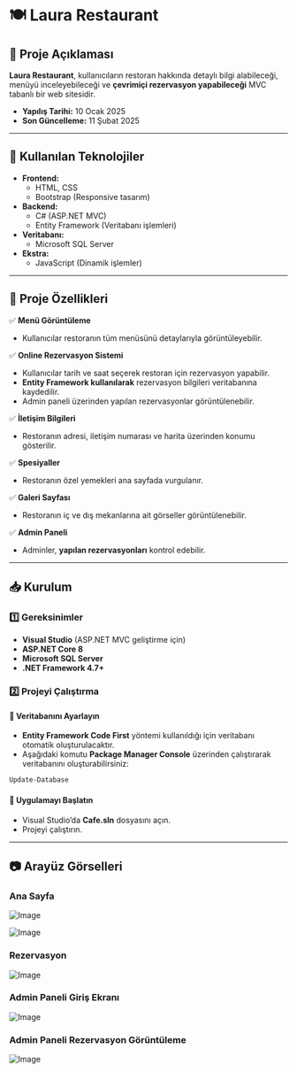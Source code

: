 # 🍽️ Laura Restaurant 

## 📌 Proje Açıklaması  
**Laura Restaurant**, kullanıcıların restoran hakkında detaylı bilgi alabileceği, menüyü inceleyebileceği ve **çevrimiçi rezervasyon yapabileceği** MVC tabanlı bir web sitesidir.  

- **Yapılış Tarihi:** 10 Ocak 2025
- **Son Güncelleme:** 11 Şubat 2025 

---

## 🚀 Kullanılan Teknolojiler  
- **Frontend:**  
  - HTML, CSS  
  - Bootstrap (Responsive tasarım)  
- **Backend:**  
  - C# (ASP.NET MVC)  
  - Entity Framework (Veritabanı işlemleri)  
- **Veritabanı:**  
  - Microsoft SQL Server  
- **Ekstra:**  
  - JavaScript (Dinamik işlemler)  

---

## 🔧 Proje Özellikleri  

✅ **Menü Görüntüleme**  
- Kullanıcılar restoranın tüm menüsünü detaylarıyla görüntüleyebilir.  

✅ **Online Rezervasyon Sistemi**  
- Kullanıcılar tarih ve saat seçerek restoran için rezervasyon yapabilir.  
- **Entity Framework kullanılarak** rezervasyon bilgileri veritabanına kaydedilir.  
- Admin paneli üzerinden yapılan rezervasyonlar görüntülenebilir.  

✅ **İletişim Bilgileri**  
- Restoranın adresi, iletişim numarası ve harita üzerinden konumu gösterilir.  

✅ **Spesiyaller**  
- Restoranın özel yemekleri ana sayfada vurgulanır.  

✅ **Galeri Sayfası**  
- Restoranın iç ve dış mekanlarına ait görseller görüntülenebilir.  

✅ **Admin Paneli**  
- Adminler, **yapılan rezervasyonları** kontrol edebilir.  

---

## 📥 Kurulum  

### 1️⃣ Gereksinimler  
- **Visual Studio** (ASP.NET MVC geliştirme için)
- **ASP.NET Core 8**
- **Microsoft SQL Server**  
- **.NET Framework 4.7+**

### 2️⃣ Projeyi Çalıştırma  

#### 📌 Veritabanını Ayarlayın  
- **Entity Framework Code First** yöntemi kullanıldığı için veritabanı otomatik oluşturulacaktır.  
- Aşağıdaki komutu **Package Manager Console** üzerinden çalıştırarak veritabanını oluşturabilirsiniz:  

```powershell
Update-Database
```

#### 📌 Uygulamayı Başlatın
- Visual Studio’da **Cafe.sln** dosyasını açın.
- Projeyi çalıştırın.

---

## 📷 Arayüz Görselleri  

### Ana Sayfa

![Image](https://github.com/user-attachments/assets/6eb28ef1-46ab-4b89-955c-159fc7fac5e2)

![Image](https://github.com/user-attachments/assets/baa46333-ae2f-4217-b925-761144b21ddf)

### Rezervasyon
![Image](https://github.com/user-attachments/assets/0ed322ed-ca13-4971-869e-07757beb68df)

### Admin Paneli Giriş Ekranı
![Image](https://github.com/user-attachments/assets/48912a74-23f9-425f-bc3b-a32b8ed70a20)

### Admin Paneli Rezervasyon Görüntüleme
![Image](https://github.com/user-attachments/assets/f895d351-87b0-432b-82b2-ceeafd35b1bf)
